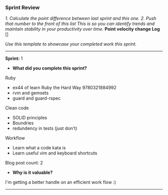 ### Sprint Review

_1. Calculate the point difference between last sprint and this one._
_2. Push that number to the front of this list_
_This is so you can identify trends and maintain stability in your productivity over time._
__Point velocity change Log__ []

_Use this template to showcase your completed work this sprint._
***
__Sprint:__ 1
 - __What did you complete this sprint?__

Ruby
 - ex44 of learn Ruby the Hard Way 9780321884992
 - rvm and gemsets
 - guard and guard-rspec

Clean code
 - SOLID principles
 - Boundries
 - redundency in tests (just don't)

Workflow
- Learn what a code kata is
- Learn useful vim and keyboard shortcuts

Blog post count: 2 

 - __Why is it valuable?__

I'm getting a better handle on an efficient work flow :)
***
